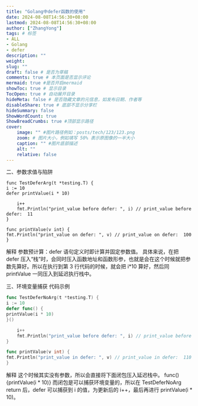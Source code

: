 ```yaml
---
title: "Golang中defer函数的使用"
date: 2024-08-08T14:56:30+08:00
lastmod: 2024-08-08T14:56:30+08:00
author: ["ZhangYong"]
tags: # 标签
- ALL
- Golang
- defer
description: ""
weight:
slug: ""
draft: false # 是否为草稿
comments: true # 本页面是否显示评论
mermaid: true #是否开启mermaid
showToc: true # 显示目录
TocOpen: true # 自动展开目录
hideMeta: false # 是否隐藏文章的元信息，如发布日期、作者等
disableShare: true # 底部不显示分享栏
hideSummary: false
ShowWordCount: true
ShowBreadCrumbs: true #顶部显示路径
cover:
    image: "" #图片路径例如：posts/tech/123/123.png
    zoom: # 图片大小，例如填写 50% 表示原图像的一半大小
    caption: "" #图片底部描述
    alt: ""
    relative: false
---
```


二、参数求值与陷阱

```golang
func TestDeferArg(t *testing.T) {
i := 10
defer printValue(i * 10)

    i++
    fmt.Println("print_value before defer: ", i) // print_value before defer:  11
}

func printValue(v int) {
fmt.Println("print_value on defer: ", v) // print_value on defer:  100
}
```
解释
参数预计算：defer 语句定义时即计算并固定参数值。
具体来说，在把 defer 压入“栈”时，会同时压入函数地址和函数形参，也就是会在这个时候就把参数先算好。所以在执行到第 3 行代码的时候，就会把 i*10 算好，然后同 printValue 一同压入到延迟执行栈中。

三、环境变量捕获
代码示例
```go
func TestDeferNoArg(t *testing.T) {
i := 10
defer func() {
printValue(i * 10)
}()

    i++
    fmt.Println("print_value before defer: ", i) // print_value before defer:  11
}

func printValue(v int) {
fmt.Println("print_value in defer: ", v) // print_value in defer:  110
}
```
解释
这个时候其实没有参数，所以会直接将下面闭包压入延迟栈中。
func() {printValue(i * 10)}
而闭包是可以捕获环境变量的，所以在 TestDeferNoArg return 后，defer 可以捕获到 i 的值，为更新后的 i++，最后再进行 printValue(i * 10)。